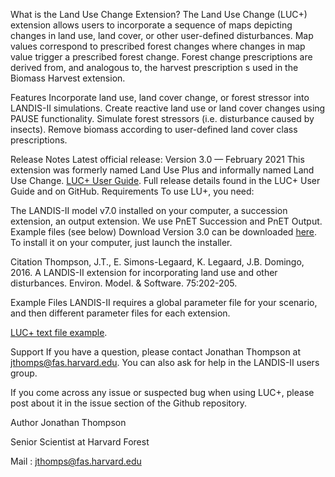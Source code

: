 What is the Land Use Change Extension?
The Land Use Change (LUC+) extension allows users to incorporate a sequence of maps depicting changes in land use, land cover, or other user-defined disturbances. Map values correspond to prescribed forest changes where changes in map value trigger a prescribed forest change. Forest change prescriptions are derived from, and analogous to, the harvest prescription s used in the Biomass Harvest extension.

Features
 Incorporate land use, land cover change, or forest stressor into LANDIS-II simulations.
 Create reactive land use or land cover changes using PAUSE functionality.
 Simulate forest stressors (i.e. disturbance caused by insects).
 Remove biomass according to user-defined land cover class prescriptions.
 
Release Notes
Latest official release: Version 3.0 — February 2021
This extension was formerly named Land Use Plus and informally named Land Use Change.
[LUC+ User Guide](https://github.com/LANDIS-II-Foundation/Extension-Land-Use-Change/blob/master/docs/Land%20Use%Plus%20v3.0_User%20Guide.docx).
Full release details found in the LUC+ User Guide and on GitHub.
Requirements
To use LU+, you need:

The LANDIS-II model v7.0 installed on your computer, a succession extension, an output extension.  We use PnET Succession and PnET Output.
Example files (see below)
Download
Version 3.0 can be downloaded [here](https://github.com/LANDIS-II-Foundation/Extension-Land-Use-Change/blob/master/deploy/installer/LANDIS-II-V7%20Land%20Use%20Change%203.2-rc2-setup.exe). To install it on your computer, just launch the installer.

Citation
Thompson, J.T., E. Simons-Legaard, K. Legaard, J.B. Domingo, 2016. A LANDIS-II extension for incorporating land use and other disturbances. Environ. Model. & Software. 75:202-205.

Example Files
LANDIS-II requires a global parameter file for your scenario, and then different parameter files for each extension.

[LUC+ text file example]().

Support
If you have a question, please contact Jonathan Thompson at jthomps@fas.harvard.edu. You can also ask for help in the LANDIS-II users group.

If you come across any issue or suspected bug when using LUC+, please post about it in the issue section of the Github repository.

Author
Jonathan Thompson

Senior Scientist at Harvard Forest

Mail : jthomps@fas.harvard.edu
